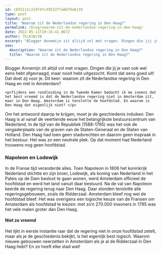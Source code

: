```yaml
---
id: c055111c219f47c495327fa0d79a6119
type: post
layout: post
title: "Waarom zit de Nederlandse regering in Den Haag?"
permalink: /blog/waarom-zit-de-nederlandse-regering-in-den-haag/
date: 2022-05-11T19:16:41.067Z
author: 7biA1WiYB
excerpt: "Blogger Annemijn zit altijd vol met vragen. Dingen die jij je vast ook wel eens hebt afgevraagd, maar nooit hebt uitgezocht. Komt dat eens goed uit! Dat doet zij voor je. Dit keer: waarom zit de Nederlandse regering in Den Haag en niet in Amsterdam?  "
seo:
  description: "Waarom zit de Nederlandse regering in Den Haag?"
  title: "Waarom zit de Nederlandse regering in Den Haag?"
---
```

Blogger Annemijn zit altijd vol met vragen. Dingen die jij je vast ook wel eens hebt afgevraagd, maar nooit hebt uitgezocht. Komt dat eens goed uit! Dat doet zij voor je. Dit keer: waarom zit de Nederlandse regering in Den Haag en niet in Amsterdam?  

    <p>Tijdens een rondleiding in de Tweede Kamer bedacht ik me ineens dat het best vreemd is dat de Nederlandse regering niet in Amsterdam zit, maar in Den Haag. Amsterdam is tenslotte de hoofdstad. En waarom is Den Haag dat eigenlijk niet? </p>
<p>Om het antwoord daarop te krijgen, moet je de geschiedenis induiken. Den Haag is al vanaf de veertiende eeuw het belangrijkste bestuurscentrum van Nederland. In de tijd van de Republiek (1588-1795) was het ook de vergaderplaats van de graven van de Staten-Generaal en de Staten van Holland. Den Haag had toen geen stadsrechten en daarom geen inspraak in het bestuur. Het was zo een neutrale plek. Op dat moment had Nederland trouwens nog geen hoofdstad.</p>
<h3>Napoleon en Lodewijk</h3>
<p>In de Franse tijd veranderde alles. Toen Napoleon in 1806 het koninkrijk Nederland stichtte en zijn broer, Lodewijk, als koning van Nederland in het Paleis op de Dam besloot te gaan wonen, werd Amsterdam officieel de hoofdstad en werd het land vanuit daar bestuurd. Na de val van Napoleon keerde de regering terug naar Den Haag. Daar stonden tenslotte alle regeringsgebouwen, zoals de Ridderzaal. Amsterdam bleef nog wel de hoofdstad bleef. Het was overigens een logische keuze van de Fransen om Amsterdam als hoofdstad te kiezen: met zo’n 270.000 inwoners in 1795 was het vele malen groter dan Den Haag.</p>
<h4>Niet zo vreemd</h4>
<p>Het lijkt in eerste instantie raar dat de regering niet in onze hoofdstad zetelt, maar als je de geschiedenis bekijkt, is het eigenlijk best logisch. Waarom nieuwe gebouwen neerzetten in Amsterdam als je al de Ridderzaal in Den Haag hebt? En zo heeft elke stad wat!</p>  
